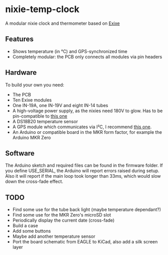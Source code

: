 # nixie-temp-clock
A modular nixie clock and thermometer based on [Exixe](https://github.com/dekuNukem/exixe)

## Features
- Shows temperature (in °C) and GPS-synchronized time
- Completely modular: the PCB only connects all modules via pin headers

## Hardware
To build your own you need:
- The PCB
- Ten Exixe modules
- One IN-19A, one IN-19V and eight IN-14 tubes
- A high-voltage power supply, as the nixies need 180V to glow. Has to be pin-compatible to [this one](https://www.ebay.com/itm/322511957768)
- A DS18B20 temperature sensor
- A GPS module which communicates via I²C, I recommend [this one](https://www.sparkfun.com/products/14414).
- An Arduino or compatible board in the MKR form factor, for example the Arduino MKR Zero

## Software
The Arduino sketch and required files can be found in the firmware folder. If you define USE_SERIAL, the Arduino will report errors raised during setup. Also it will report if the main loop took longer than 33ms, which would slow down the cross-fade effect.

## TODO
- Find some use for the tube back light (maybe temperature dependant?)
- Find some use for the MKR Zero's microSD slot
- Periodically display the current date (cross-fade)
- Build a case
- Add some buttons
- Maybe add another temperature sensor
- Port the board schematic from EAGLE to KiCad, also add a silk screen layer
